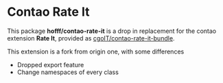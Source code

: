 # Contao Rate It

This package **hofff/contao-rate-it** is a drop in replacement for the contao extension **Rate It**, provided as 
[cgoIT/contao-rate-it-bundle](https://github.com/cgoIT/contao-rate-it-bundle). 

This extension is a fork from origin one, with some differences

 * Dropped export feature
 * Change namespaces of every class


